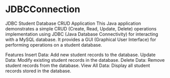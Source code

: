 # JDBCConnection
JDBC Student Database CRUD Application
This Java application demonstrates a simple CRUD (Create, Read, Update, Delete) operations implementation using JDBC (Java Database Connectivity) for interacting with a MySQL database. It provides a GUI (Graphical User Interface) for performing operations on a student database.

Features
Insert Data: Add new student records to the database.
Update Data: Modify existing student records in the database.
Delete Data: Remove student records from the database.
View All Data: Display all student records stored in the database.
